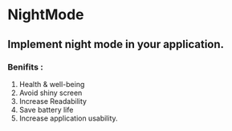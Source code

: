 # NightMode


## Implement night mode in your application.

### Benifits :

1. Health & well-being 
2. Avoid shiny screen
3. Increase Readability
4. Save battery life
5. Increase application usability.
